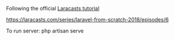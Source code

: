 Following the official [Laracasts tutorial](https://laracasts.com/series/laravel-from-scratch-2018)

https://laracasts.com/series/laravel-from-scratch-2018/episodes/6

To run server: php artisan serve